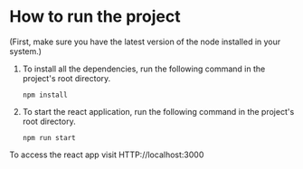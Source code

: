 # How to run the project

(First, make sure you have the latest version of the node installed in your system.)

1) To install all the dependencies, run the following command in the project's root directory.
   ```
   npm install
   ```

 2) To start the react application, run the following command in the project's root directory.
    ```
    npm run start
    ```
To access the react app visit HTTP://localhost:3000

